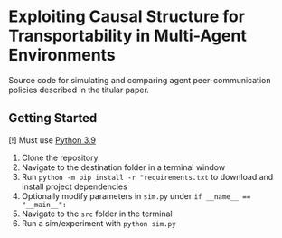 # Exploiting Causal Structure for Transportability in Multi-Agent Environments

Source code for simulating and comparing agent peer-communication policies described in the titular paper. 

## Getting Started
[!] Must use [Python 3.9](https://www.python.org/downloads/)
1. Clone the repository
2. Navigate to the destination folder in a terminal window
3. Run `python -m pip install -r "requirements.txt` to download and install project dependencies
4. Optionally modify parameters in `sim.py` under `if __name__ == "__main__":`
5. Navigate to the `src` folder in the terminal
6. Run a sim/experiment with `python sim.py`

